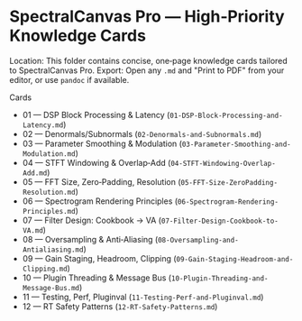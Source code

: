# SpectralCanvas Pro — High‑Priority Knowledge Cards

Location: This folder contains concise, one‑page knowledge cards tailored to SpectralCanvas Pro.
Export: Open any `.md` and "Print to PDF" from your editor, or use `pandoc` if available.

Cards
- 01 — DSP Block Processing & Latency (`01-DSP-Block-Processing-and-Latency.md`)
- 02 — Denormals/Subnormals (`02-Denormals-and-Subnormals.md`)
- 03 — Parameter Smoothing & Modulation (`03-Parameter-Smoothing-and-Modulation.md`)
- 04 — STFT Windowing & Overlap‑Add (`04-STFT-Windowing-Overlap-Add.md`)
- 05 — FFT Size, Zero‑Padding, Resolution (`05-FFT-Size-ZeroPadding-Resolution.md`)
- 06 — Spectrogram Rendering Principles (`06-Spectrogram-Rendering-Principles.md`)
- 07 — Filter Design: Cookbook → VA (`07-Filter-Design-Cookbook-to-VA.md`)
- 08 — Oversampling & Anti‑Aliasing (`08-Oversampling-and-Antialiasing.md`)
- 09 — Gain Staging, Headroom, Clipping (`09-Gain-Staging-Headroom-and-Clipping.md`)
- 10 — Plugin Threading & Message Bus (`10-Plugin-Threading-and-Message-Bus.md`)
- 11 — Testing, Perf, Pluginval (`11-Testing-Perf-and-Pluginval.md`)
- 12 — RT Safety Patterns (`12-RT-Safety-Patterns.md`)

